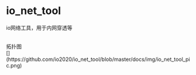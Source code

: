 # io_net_tool

io网络工具，用于内网穿透等

<br/>
拓扑图
<br/>
[](https://github.com/io2020/io_net_tool/blob/master/docs/img/io_net_tool_pic.png)

